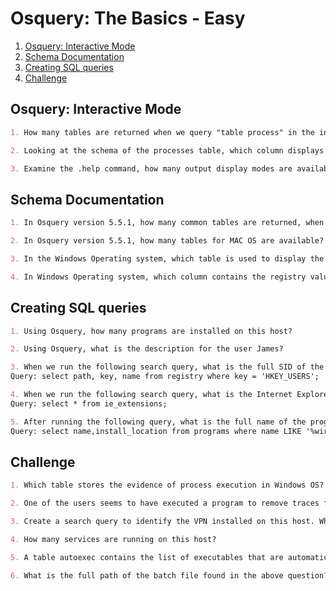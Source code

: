 # Osquery: The Basics - Easy

1. [Osquery: Interactive Mode](#osquery-interactive-mode)
2. [Schema Documentation](#schema-documentation)
3. [Creating SQL queries](#creating-sql-queries)
4. [Challenge](#challenge)

## Osquery: Interactive Mode

```markdown
1. How many tables are returned when we query "table process" in the interactive mode of Osquery?

2. Looking at the schema of the processes table, which column displays the process id for the particular process?

3. Examine the .help command, how many output display modes are available for the .mode command?
```

## Schema Documentation

```markdown
1. In Osquery version 5.5.1, how many common tables are returned, when we select both Linux and Window Operating system?

2. In Osquery version 5.5.1, how many tables for MAC OS are available?

3. In the Windows Operating system, which table is used to display the installed programs?

4. In Windows Operating system, which column contains the registry value within the registry table?
```

## Creating SQL queries

```markdown
1. Using Osquery, how many programs are installed on this host?

2. Using Osquery, what is the description for the user James?

3. When we run the following search query, what is the full SID of the user with RID '1009'?
Query: select path, key, name from registry where key = 'HKEY_USERS';

4. When we run the following search query, what is the Internet Explorer browser extension installed on this machine?
Query: select * from ie_extensions;

5. After running the following query, what is the full name of the program returned?
Query: select name,install_location from programs where name LIKE '%wireshark%';
```

## Challenge

```markdown
1. Which table stores the evidence of process execution in Windows OS?

2. One of the users seems to have executed a program to remove traces from the disk; what is the name of that program?

3. Create a search query to identify the VPN installed on this host. What is name of the software?

4. How many services are running on this host?

5. A table autoexec contains the list of executables that are automatically executed on the target machine. There seems to be a batch file that runs automatically. What is the name of that batch file (with the extension .bat)?

6. What is the full path of the batch file found in the above question?
```
